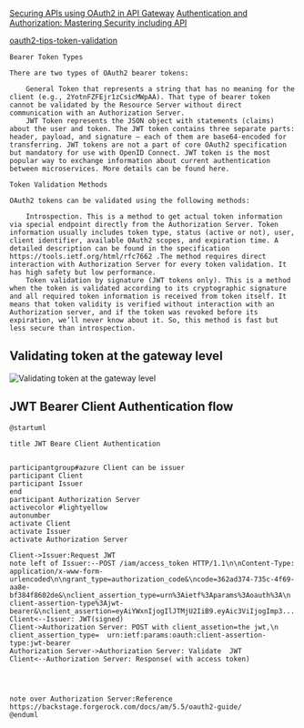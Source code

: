 
[Securing APIs using OAuth2 in API Gateway](http://techcommunity.softwareag.com/pwiki/-/wiki/Main/Securing%20APIs%20using%20OAuth2%20in%20API%20Gateway)
[Authentication and Authorization: Mastering Security including API ](https://dzone.com/articles/authentication-cluster)

[oauth2-tips-token-validation](https://dzone.com/articles/oauth2-tips-token-validation)
````
Bearer Token Types

There are two types of OAuth2 bearer tokens:

    General Token that represents a string that has no meaning for the client (e.g., 2YotnFZFEjr1zCsicMWpAA). That type of bearer token cannot be validated by the Resource Server without direct communication with an Authorization Server.
    JWT Token represents the JSON object with statements (claims) about the user and token. The JWT token contains three separate parts: header, payload, and signature — each of them are base64-encoded for transferring. JWT tokens are not a part of core OAuth2 specification but mandatory for use with OpenID Connect. JWT token is the most popular way to exchange information about current authentication between microservices. More details can be found here.

Token Validation Methods

OAuth2 tokens can be validated using the following methods:

    Introspection. This is a method to get actual token information via special endpoint directly from the Authorization Server. Token information usually includes token type, status (active or not), user, client identifier, available OAuth2 scopes, and expiration time. A detailed description can be found in the specification https://tools.ietf.org/html/rfc7662 .The method requires direct interaction with Authorization Server for every token validation. It has high safety but low performance.
    Token validation by signature (JWT tokens only). This is a method when the token is validated according to its cryptographic signature and all required token information is received from token itself. It means that token validity is verified without interaction with an Authorization server, and if the token was revoked before its expiration, we’ll never know about it. So, this method is fast but less secure than introspection.
````
## Validating token at the gateway level
<img src="https://lh4.googleusercontent.com/2gIpJrIee-2UxyIFR_f-29RN8NT21wqqZhJ9Q2UUy5XLpaSyd4e1_dLsg3lLH3ZqWWMHGKDPfbsvDXNxoaWtAuKYE-7ZenLoFde37niMa9LSsxUyT5CJnU0FKxac6FWipXjnW9OH" alt="Validating token at the gateway level"/>

## JWT Bearer Client Authentication flow
```plantuml
@startuml

title JWT Beare Client Authentication


participantgroup#azure Client can be issuer
participant Client
participant Issuer
end 
participant Authorization Server
activecolor #lightyellow
autonumber 
activate Client
activate Issuer
activate Authorization Server

Client->Issuer:Request JWT
note left of Issuer:--POST /iam/access_token HTTP/1.1\n\nContent-Type: application/x-www-form-urlencoded\n\ngrant_type=authorization_code&\ncode=362ad374-735c-4f69-aa8e-bf384f8602de&\nclient_assertion_type=urn%3Aietf%3Aparams%3Aoauth%3A\n client-assertion-type%3Ajwt-bearer&\nclient_assertion=eyAiYWxnIjogIlJTMjU2IiB9.eyAic3ViIjogImp3...
Client<--Issuer: JWT(signed)
Client->Authorization Server: POST with client_assetion=the jwt,\n client_assertion_type=  urn:ietf:params:oauth:client-assertion-type:jwt-bearer
Authorization Server->Authorization Server: Validate  JWT
Client<--Authorization Server: Response( with access token)




note over Authorization Server:Reference https://backstage.forgerock.com/docs/am/5.5/oauth2-guide/
@enduml
```
